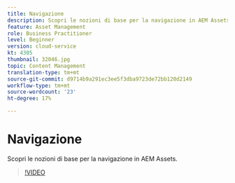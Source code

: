 ```yaml
---
title: Navigazione
description: Scopri le nozioni di base per la navigazione in AEM Assets.
feature: Asset Management
role: Business Practitioner
level: Beginner
version: cloud-service
kt: 4305
thumbnail: 32046.jpg
topic: Content Management
translation-type: tm+mt
source-git-commit: d9714b9a291ec3ee5f3dba9723de72bb120d2149
workflow-type: tm+mt
source-wordcount: '23'
ht-degree: 17%

---
```



# Navigazione

Scopri le nozioni di base per la navigazione in AEM Assets.

>[!VIDEO](https://video.tv.adobe.com/v/32046/?quality=12&learn=on&hidetitle=true)